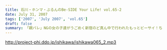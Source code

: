 ```yaml
---
title: 石川・ホンマ・ぶるんのBe-SIDE Your Life! vol.65-2
date: July 31, 2007
tags: ['2007', 'July 2007', 'vol.65']
draft: false
summary: 「親バレ」NGの女の子達がうごめく新宿のど真ん中で行われたもっとビーサイ！ちなみに石川サンは「親バレ」OK！というかご両親の前でこのトーク内容って・・・これってホントのレイヴなんじゃ・・・おまたせ！イベントの様子を配信しています！NAMAE
---
```


http://project-phi.ddo.jp/ishikawa/ishikawa065_2.mp3